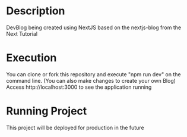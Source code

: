# Description

DevBlog being created using NextJS based on the nextjs-blog from the Next Tutorial

# Execution

You can clone or fork this repository and execute "npm run dev" on the command line.
(You can also make changes to create your own Blog)
Access http://localhost:3000 to see the application running

# Running Project

This project will be deployed for production in the future